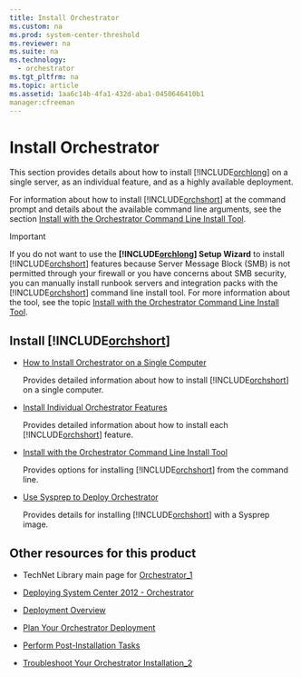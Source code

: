```yaml
---
title: Install Orchestrator
ms.custom: na
ms.prod: system-center-threshold
ms.reviewer: na
ms.suite: na
ms.technology: 
  - orchestrator
ms.tgt_pltfrm: na
ms.topic: article
ms.assetid: 1aa6c14b-4fa1-432d-aba1-0450646410b1
manager:cfreeman
---
```

# Install Orchestrator
This section provides details about how to install [!INCLUDE[orchlong](../../orch/deploy//orchlong_md.md)] on a single server, as an individual feature, and as a highly available deployment.  
  
For information about how to install [!INCLUDE[orchshort](../../om/manage//orchshort_md.md)] at the command prompt and details about the available command line arguments, see the section [Install with the Orchestrator Command Line Install Tool](../../orch/deploy/Install-with-the-Orchestrator-Command-Line-Install-Tool.md).  
  
> [!IMPORTANT]  
> If you do not want to use the **[!INCLUDE[orchlong](../../orch/deploy//orchlong_md.md)] Setup Wizard** to install [!INCLUDE[orchshort](../../om/manage//orchshort_md.md)] features because Server Message Block \(SMB\) is not permitted through your firewall or you have concerns about SMB security, you can manually install runbook servers and integration packs with the [!INCLUDE[orchshort](../../om/manage//orchshort_md.md)] command line install tool. For more information about the tool, see the topic [Install with the Orchestrator Command Line Install Tool](../../orch/deploy/Install-with-the-Orchestrator-Command-Line-Install-Tool.md).  
  
## Install [!INCLUDE[orchshort](../../om/manage//orchshort_md.md)]  
  
-   [How to Install Orchestrator on a Single Computer](../../orch/deploy/How-to-Install-Orchestrator-on-a-Single-Computer.md)  
  
    Provides detailed information about how to install [!INCLUDE[orchshort](../../om/manage//orchshort_md.md)] on a single computer.  
  
-   [Install Individual Orchestrator Features](../../orch/deploy/Install-Individual-Orchestrator-Features.md)  
  
    Provides detailed information about how to install each [!INCLUDE[orchshort](../../om/manage//orchshort_md.md)] feature.  
  
-   [Install with the Orchestrator Command Line Install Tool](../../orch/deploy/Install-with-the-Orchestrator-Command-Line-Install-Tool.md)  
  
    Provides options for installing [!INCLUDE[orchshort](../../om/manage//orchshort_md.md)] from the command line.  
  
-   [Use Sysprep to Deploy Orchestrator](../../orch/deploy/Use-Sysprep-to-Deploy-Orchestrator.md)  
  
    Provides details for installing [!INCLUDE[orchshort](../../om/manage//orchshort_md.md)] with a Sysprep image.  
  
## Other resources for this product  
  
-   TechNet Library main page for [Orchestrator_1](../Topic/Orchestrator_1.md)  
  
-   [Deploying System Center 2012 - Orchestrator](../../orch/deploy/Deploying-System-Center-2012---Orchestrator.md)  
  
-   [Deployment Overview](../../orch/deploy/Deployment-Overview.md)  
  
-   [Plan Your Orchestrator Deployment](../../orch/deploy/Plan-Your-Orchestrator-Deployment.md)  
  
-   [Perform Post-Installation Tasks](../../orch/deploy/Perform-Post-Installation-Tasks.md)  
  
-   [Troubleshoot Your Orchestrator Installation_2](../../orch/deploy/Troubleshoot-Your-Orchestrator-Installation_2.md)  
  
